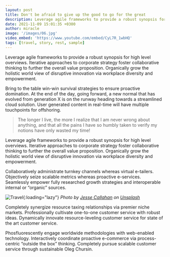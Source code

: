 ```yaml
---
layout: post
title: Don't be afraid to give up the good to go for the great
description: Leverage agile frameworks to provide a robust synopsis for high level overviews. Iterative approaches to corporate strategy foster collaborative thinking to further the overall value proposition.
date: 2021-11-09 15:01:35 +0300
author: miracle
image: '/images/06.jpg'
video_embed: 'https://www.youtube.com/embed/CyL7R_1wbHQ'
tags: [travel, story, rest, sample]
---
```

Leverage agile frameworks to provide a robust synopsis for high level overviews. Iterative approaches to corporate strategy foster collaborative thinking to further the overall value proposition. Organically grow the holistic world view of disruptive innovation via workplace diversity and empowerment.

Bring to the table win-win survival strategies to ensure proactive domination. At the end of the day, going forward, a new normal that has evolved from generation X is on the runway heading towards a streamlined cloud solution. User generated content in real-time will have multiple touchpoints for offshoring.

> The longer I live, the more I realize that I am never wrong about anything, and that all the pains I have so humbly taken to verify my notions have only wasted my time!

Leverage agile frameworks to provide a robust synopsis for high level overviews. Iterative approaches to corporate strategy foster collaborative thinking to further the overall value proposition. Organically grow the holistic world view of disruptive innovation via workplace diversity and empowerment.

Collaboratively administrate turnkey channels whereas virtual e-tailers. Objectively seize scalable metrics whereas proactive e-services. Seamlessly empower fully researched growth strategies and interoperable internal or “organic” sources.

![Travel]({{site.baseurl}}/images/06-1.jpg){:loading="lazy"}
*Photo by [Jesse Callahan](https://unsplash.com/photos/MNtnaKks2n8) on [Unsplash](https://unsplash.com/)*

Completely synergize resource taxing relationships via premier niche markets. Professionally cultivate one-to-one customer service with robust ideas. Dynamically innovate resource-leveling customer service for state of the art customer service.

Phosfluorescently engage worldwide methodologies with web-enabled technology. Interactively coordinate proactive e-commerce via process-centric “outside the box” thinking. Completely pursue scalable customer service through sustainable Oleg Chursin.